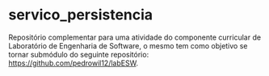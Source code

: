 # servico_persistencia
Repositório complementar para uma atividade do componente curricular de Laboratório de Engenharia de Software, o mesmo tem como objetivo se tornar submódulo do seguinte repositório: https://github.com/pedrowil12/labESW.
